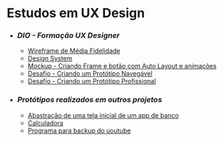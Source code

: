 # Estudos em UX Design

- ### *DIO - Formação UX Designer*
  - [Wireframe de Média Fidelidade](https://github.com/igormanoels/.Estudos-em-UX-Design/tree/main/DIO%20-%20Forma%C3%A7%C3%A3o%20UX%20Designer/Projetos/01%20-%20Wireframe%20de%20M%C3%A9dia%20Fidelidade%20-%20Tema%20Livre)
  - [Design System](https://github.com/igormanoels/.Estudos-em-UX-Design/tree/main/DIO%20-%20Forma%C3%A7%C3%A3o%20UX%20Designer/Projetos/02%20-%20Design%20System%20-%20Seguindo%20o%20tema%20escolhido)
  - [Mockup - Criando Frame e botão com Auto Layout e animações](https://github.com/igormanoels/.Estudos-em-UX-Design/tree/main/DIO%20-%20Forma%C3%A7%C3%A3o%20UX%20Designer/Projetos/03%20-%20Mockup%20-%20Criando%20Frame%20e%20bot%C3%A3o%20com%20Auto%20Layout%20e%20anima%C3%A7%C3%B5es)
  - [Desafio - Criando um Protótipo Navegável](https://github.com/igormanoels/.Estudos-em-UX-Design/tree/main/DIO%20-%20Forma%C3%A7%C3%A3o%20UX%20Designer/Projetos/04%20-%20Desafio%20-%20Criando%20um%20Prot%C3%B3tipo%20Naveg%C3%A1vel)
  - [Desafio - Criando um Protótipo Profissional](https://github.com/igormanoels/.Estudos-em-UX-Design/tree/main/DIO%20-%20Forma%C3%A7%C3%A3o%20UX%20Designer/Projetos/05%20-%20Desafio%20-%20Criando%20um%20Prot%C3%B3tipo%20Profissional)


- ### *Protótipos realizados em outros projetos*
  - [Abastração de uma tela inicial de um app de banco](https://github.com/igormanoels/.Estudos-em-UX-Design/tree/main/Projetos%20feitos%20em%20outros%20estudos/Abastra%C3%A7%C3%A3o%20de%20uma%20tela%20inicial%20de%20um%20app%20de%20banco)
  - [Calculadora](https://github.com/igormanoels/.Estudos-em-UX-Design/tree/main/Projetos%20feitos%20em%20outros%20estudos/02%20-%20Calculadora)
  - [Programa para backup do uoutube](https://github.com/igormanoels/.Estudos-em-UX-Design/tree/main/Projetos%20feitos%20em%20outros%20estudos/03%20-%20Programa%20para%20backup%20do%20youtube)
